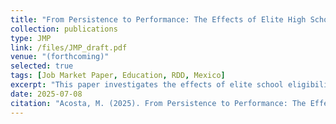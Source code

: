 ```yaml
---
title: "From Persistence to Performance: The Effects of Elite High Schools on Retaking and Testing"
collection: publications
type: JMP
link: /files/JMP_draft.pdf    
venue: "(forthcoming)"
selected: true
tags: [Job Market Paper, Education, RDD, Mexico]
excerpt: "This paper investigates the effects of elite school eligibility on retake probability and effort in the context of the centralized admission system in Mexico's metropolitan area, where upper secondary schools predominantly use entrance exam test scores to determine student admissions. Notably, elite high schools require an additional criterion: a middle school GPA of at least 7 out of 10. Using this policy rule, I employ regression discontinuity estimates comparing students that are eligible and ineligible to attend elite schools. I find that eligible students are more likely to retake the entrance exam and perform better. In addition, their families increase spending on private preparatory courses, and they do not show significant differences, with respect to ineligible students, in self-reported anxiety, aggression, depression, or attention indicators."
date: 2025-07-08
citation: "Acosta, M. (2025). From Persistence to Performance: The Effects of Elite High Schools on Retaking and Testing. Draft manuscript."
---
```


